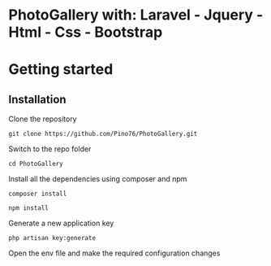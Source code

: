 # PhotoGallery with: Laravel - Jquery - Html - Css - Bootstrap

# Getting started

## Installation
Clone the repository

	git clone https://github.com/Pino76/PhotoGallery.git

Switch to the repo folder

    cd PhotoGallery
	
Install all the dependencies using composer and npm

    composer install
    
    npm install
	
Generate a new application key

    php artisan key:generate
	
Open the env file and make the required configuration changes 
	
